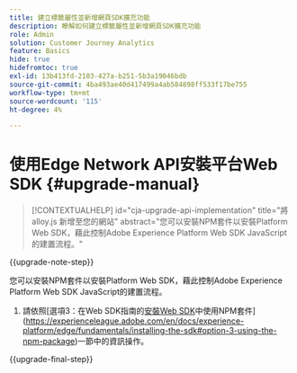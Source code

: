 ```yaml
---
title: 建立標籤屬性並新增網頁SDK擴充功能
description: 瞭解如何建立標籤屬性並新增網頁SDK擴充功能
role: Admin
solution: Customer Journey Analytics
feature: Basics
hide: true
hidefromtoc: true
exl-id: 13b413fd-2103-427a-b251-5b3a19046bdb
source-git-commit: 4ba493ae40d417499a4ab584898ff533f17be755
workflow-type: tm+mt
source-wordcount: '115'
ht-degree: 4%

---
```


# 使用Edge Network API安裝平台Web SDK {#upgrade-manual}

<!-- markdownlint-disable MD034 -->

>[!CONTEXTUALHELP]
>id="cja-upgrade-api-implementation"
>title="將 alloy.js 新增至您的網站"
>abstract="您可以安裝NPM套件以安裝Platform Web SDK，藉此控制Adobe Experience Platform Web SDK JavaScript的建置流程。"

<!-- markdownlint-enable MD034 -->

{{upgrade-note-step}}

您可以安裝NPM套件以安裝Platform Web SDK，藉此控制Adobe Experience Platform Web SDK JavaScript的建置流程。

1. 請依照[選項3：在Web SDK指南的[安裝Web SDK](https://experienceleague.adobe.com/en/docs/experience-platform/edge/fundamentals/installing-the-sdk)中使用NPM套件](https://experienceleague.adobe.com/en/docs/experience-platform/edge/fundamentals/installing-the-sdk#option-3-using-the-npm-package)一節中的資訊操作。

{{upgrade-final-step}}

